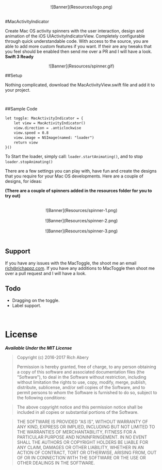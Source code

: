 <br>

<center>![Banner](Resources/logo.png)</center>

<br>

#MacActivityIndicator

Create Mac OS activity spinners with the user interaction, design and animation of the iOS UIActivityIndicatorView. Completely configurable through quick understandable code. With access to the source, you are able to add more custom features if you want. If their are any tweaks that you feel should be enabled then send me over a PR and I will have a look. **Swift 3 Ready**

<center>![Banner](Resources/spinner.gif)</center>

##Setup

Nothing complicated, download the MacActivityView.swift file and add it to your project.

<br>

##Sample Code

```
let toggle: MacActivityIndicator = {
	let view = MacActivityIndicator()
	view.direction = .anticlockwise
	view.speed = 0.8
	view.image = NSImage(named: "loader")
	return view
}()
```
To Start the loader, simply call: ```loader.startAnimating()```, and to stop ```loader.stopAnimating()```

There are a few settings you can play with, have fun and create the designs that you require for your Mac OS developments. Here are a couple of designs, for ideas:

**(There are a couple of spinners added in the resources folder for you to try out)**

<br>

<center>![Banner](Resources/spinner-1.png)</center>

<br>

<center>![Banner](Resources/spinner-2.png)</center>

<br>

<center>![Banner](Resources/spinner-3.png)</center>

<br>

## Support

If you have any issues with the MacToggle, the shoot me an email <a href="mailto:rich@richappz.com?Subject=MacToggle%20Support" target="_top">rich@richappz.com</a>. If you have any additions to MacToggle then shoot me over a pull request and I will have a look.

## Todo

- Dragging on the toggle.
- Label support.

<br>

# License

***Available Under the MIT License***

>Copyright (c) 2016-2017 Rich Abery
>                    
>Permission is hereby granted, free of charge, to any person obtaining a copy of this software and associated documentation files (the "Software"), to deal in the Software without restriction, including without limitation the rights to use, copy, modify, merge, publish, distribute, sublicense, and/or sell copies of the Software, and to permit persons to whom the Software is furnished to do so, subject to the following conditions:
                    
>The above copyright notice and this permission notice shall be included in all copies or substantial portions of the Software.
                    
>THE SOFTWARE IS PROVIDED "AS IS", WITHOUT WARRANTY OF ANY KIND, EXPRESS OR IMPLIED, INCLUDING BUT NOT LIMITED TO THE WARRANTIES OF MERCHANTABILITY, FITNESS FOR A PARTICULAR PURPOSE AND NONINFRINGEMENT. IN NO EVENT SHALL THE AUTHORS OR COPYRIGHT HOLDERS BE LIABLE FOR ANY CLAIM, DAMAGES OR OTHER LIABILITY, WHETHER IN AN ACTION OF CONTRACT, TORT OR OTHERWISE, ARISING FROM, OUT OF OR IN CONNECTION WITH THE SOFTWARE OR THE USE OR OTHER DEALINGS IN THE SOFTWARE.